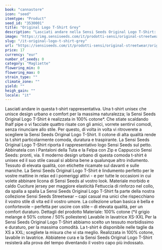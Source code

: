 ```yaml
---
book: "cannastore"
icon: "seed"
itemtype: "Product"
seed_id: "3530001"
title: "Original Logo T-Shirt Grey"
description: "Lasciati andare nella Sensi Seeds Original Logo T-Shirt: unisex, unisce design urbano e comfort. Acquistala ora!"
image: "https://img.sensiseeds.com/it/prodotti-sensi/original-streetwear/original-logo-t-shirt-grey-image.png"
slug: "/it-original-logo-t-shirt-grey"
url: "https://sensiseeds.com/it/prodotti-sensi/original-streetwear/original-logo-t-shirt-grey?a_aid=cannastore"
price: 17
currency: "eur"
number_of_seeds: 0
category: "Magliette"
flowering_min: 0
flowering_max: 0
strain_type: ""
climate_zone: ""
yield: ""
heigh_gain: ""
locale: "it"
---
```

Lasciati andare in questa t-shirt rappresentativa. Una t-shirt unisex che unisce design urbano e comfort per la massima naturalezza; la Sensi Seeds Original Logo T-Shirt è realizzata in 100% cotone*. Che stiate scaldando lhalf pipe o vi facciate quattro risate con gli amici, vorrete sentirvi comodi, senza rinunciare allo stile. Per questo, di volta in volta vi ritroverete a scegliere la Sensi Seeds Original Logo T-Shirt. Il cotone di alta qualità rende la t.shirt particolarmente comoda, duratura e traspirante. La Sensi Seeds Original Logo T-Shirt riporta il rappresentativo logo Sensi Seeds sul petto. Abbinatela con i Pantaloni della Tuta e la Felpa con Zip e Cappuccio Sensi Seeds: pronti, via. Il moderno design urbano di questa comoda t-shirt è unisex ed il suo stile casual si abbina bene a qualunque altro indumento. Tessuto di elevata qualità, con etichette ricamate sul davanti e sulle maniche. La Sensi Seeds Original Logo T-Shirt è lindumento perfetto per le vostre mattine in relax ed i pomeriggi attivi - e per tutte le occasioni in cui volete abbinare licona di Sensi Seeds al vostro look. Materiale morbido e caldo Cuciture jersey per maggiore elasticità Fettuccia di rinforzo nel collo, da spalla a spalla La Sensi Seeds Original Logo T-Shirt fa parte della nostra collezione Sensi Seeds Streetwear – capi casual ma unici che rispecchiano il vostro stile di vita ed il vostro umore. La collezione urban basica è bella e confortevole – perfetta per uscire con stile – di elevata qualità, per un comfort duraturo. Dettagli del prodotto Materiale: 100% cotone (*il grigio melange è 50% cotone / 50% poliestere) Lavabile in lavatrice XS-XXL Per la Sensi Seeds Original Logo T-Shirt abbiamo scelto un tessuto morbidissimo e duraturo, per la massima comodità. La t-shirt è disponibile nelle taglie da XS a XXL; scegliete la misura che vi sta meglio. Realizzata in 100% cotone, lavabile in lavatrice. Abbiatene cura e la Sensi Seeds Original Logo T-Shirt resisterà alla prova del tempo diventando il vostro capo più indossato.
